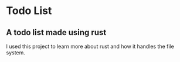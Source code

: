 # Todo List

## A todo list made using rust

I used this project to learn more about rust and how it handles the file system.